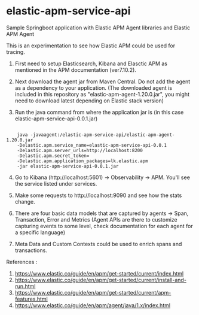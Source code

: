 # elastic-apm-service-api
Sample Springboot application with Elastic APM Agent libraries and Elastic APM Agent

This is an experimentation to see how Elastic APM could be used for tracing.

1) First need to setup Elasticsearch, Kibana and Elasctic APM as mentioned in the APM documentation (ver7.10.2).

2) Next download the agent jar from Maven Central. Do not add the agent as a dependency to your application.
(The downloaded agent is included in this repository as "elastic-apm-agent-1.20.0.jar", you might need to download latest depending on Elastic stack version)

3) Run the java command from where the application jar is (in this case elastic-apm-service-api-0.0.1.jar)
<code>
	java -javaagent:<ACTUAL_PATH>/elastic-apm-service-api/elastic-apm-agent-1.20.0.jar
	-Delastic.apm.service_name=elastic-apm-service-api-0.0.1
	-Delastic.apm.server_urls=http://localhost:8200
	-Delastic.apm.secret_token= 
	-Delastic.apm.application_packages=lk.elastic.apm
	-jar elastic-apm-service-api-0.0.1.jar
</code>
	
4) Go to Kibana (http://localhost:5601) -> Observability -> APM. You'll see the service listed under services.

5) Make some requests to http://localhost:9090 and see how the stats change.

6) There are four basic data models that are captured by agents -> Span, Transaction, Error and Metrics
(Agent APIs are there to customize capturing events to some level, check documentation for each agent for a specific language)

7) Meta Data and Custom Contexts could be used to enrich spans and transactions.

References :
1) https://www.elastic.co/guide/en/apm/get-started/current/index.html
2) https://www.elastic.co/guide/en/apm/get-started/current/install-and-run.html
3) https://www.elastic.co/guide/en/apm/get-started/current/apm-features.html
4) https://www.elastic.co/guide/en/apm/agent/java/1.x/index.html
